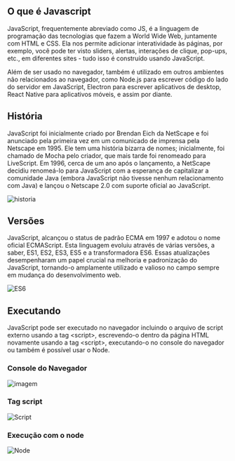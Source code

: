 ## O que é Javascript

JavaScript, frequentemente abreviado como JS, é a linguagem de programação das tecnologias que fazem a World Wide Web, juntamente com HTML e CSS. Ela nos permite adicionar interatividade às páginas, por exemplo, você pode ter visto sliders, alertas, interações de clique, pop-ups, etc., em diferentes sites - tudo isso é construído usando JavaScript. 

Além de ser usado no navegador, também é utilizado em outros ambientes não relacionados ao navegador, como Node.js para escrever código do lado do servidor em JavaScript, Electron para escrever aplicativos de desktop, React Native para aplicativos móveis, e assim por diante.

## História

JavaScript foi inicialmente criado por Brendan Eich da NetScape e foi anunciado pela primeira vez em um comunicado de imprensa pela Netscape em 1995. Ele tem uma história bizarra de nomes; inicialmente, foi chamado de Mocha pelo criador, que mais tarde foi renomeado para LiveScript. Em 1996, cerca de um ano após o lançamento, a NetScape decidiu renomeá-lo para JavaScript com a esperança de capitalizar a comunidade Java (embora JavaScript não tivesse nenhum relacionamento com Java) e lançou o Netscape 2.0 com suporte oficial ao JavaScript.

![historia](https://res.cloudinary.com/practicaldev/image/fetch/s--YztX6smy--/c_limit%2Cf_auto%2Cfl_progressive%2Cq_auto%2Cw_800/https://dev-to-uploads.s3.amazonaws.com/uploads/articles/k9it4nub7qe99wvfa8r6.jpg)
## Versões

JavaScript, alcançou o status de padrão ECMA em 1997 e adotou o nome oficial ECMAScript. Esta linguagem evoluiu através de várias versões, a saber, ES1, ES2, ES3, ES5 e a transformadora ES6. Essas atualizações desempenharam um papel crucial na melhoria e padronização do JavaScript, tornando-o amplamente utilizado e valioso no campo sempre em mudança do desenvolvimento web.

![ES6](https://res.cloudinary.com/practicaldev/image/fetch/s--R8RN3V3c--/c_limit%2Cf_auto%2Cfl_progressive%2Cq_auto%2Cw_800/https://dev-to-uploads.s3.amazonaws.com/uploads/articles/7ow4716n1yl2o73fdak3.jpg)


## Executando 

JavaScript pode ser executado no navegador incluindo o arquivo de script externo usando a tag \<script\>, escrevendo-o dentro da página HTML novamente usando a tag \<script\>, executando-o no console do navegador ou também é possível usar o Node.


### Console do Navegador
![imagem](https://javascript.info/article/devtools/chrome.png)


### Tag script
![Script](https://res.cloudinary.com/practicaldev/image/fetch/s--SgMK7138--/c_limit%2Cf_auto%2Cfl_progressive%2Cq_auto%2Cw_800/https://dev-to-uploads.s3.amazonaws.com/uploads/articles/99rxu59p7rxos830qxlz.png)

### Execução com o node
![Node](https://res.cloudinary.com/practicaldev/image/fetch/s--cNfT4syU--/c_limit%2Cf_auto%2Cfl_progressive%2Cq_auto%2Cw_800/https://dev-to-uploads.s3.amazonaws.com/uploads/articles/l65m5h5x039we52cqhb4.png)